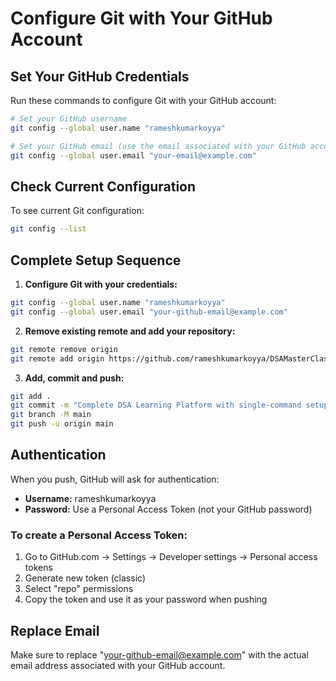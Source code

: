 # Configure Git with Your GitHub Account

## Set Your GitHub Credentials

Run these commands to configure Git with your GitHub account:

```bash
# Set your GitHub username
git config --global user.name "rameshkumarkoyya"

# Set your GitHub email (use the email associated with your GitHub account)
git config --global user.email "your-email@example.com"
```

## Check Current Configuration

To see current Git configuration:
```bash
git config --list
```

## Complete Setup Sequence

1. **Configure Git with your credentials:**
```bash
git config --global user.name "rameshkumarkoyya"
git config --global user.email "your-github-email@example.com"
```

2. **Remove existing remote and add your repository:**
```bash
git remote remove origin
git remote add origin https://github.com/rameshkumarkoyya/DSAMasterClasss.git
```

3. **Add, commit and push:**
```bash
git add .
git commit -m "Complete DSA Learning Platform with single-command setup"
git branch -M main
git push -u origin main
```

## Authentication

When you push, GitHub will ask for authentication:
- **Username:** rameshkumarkoyya
- **Password:** Use a Personal Access Token (not your GitHub password)

### To create a Personal Access Token:
1. Go to GitHub.com → Settings → Developer settings → Personal access tokens
2. Generate new token (classic)
3. Select "repo" permissions
4. Copy the token and use it as your password when pushing

## Replace Email

Make sure to replace "your-github-email@example.com" with the actual email address associated with your GitHub account.